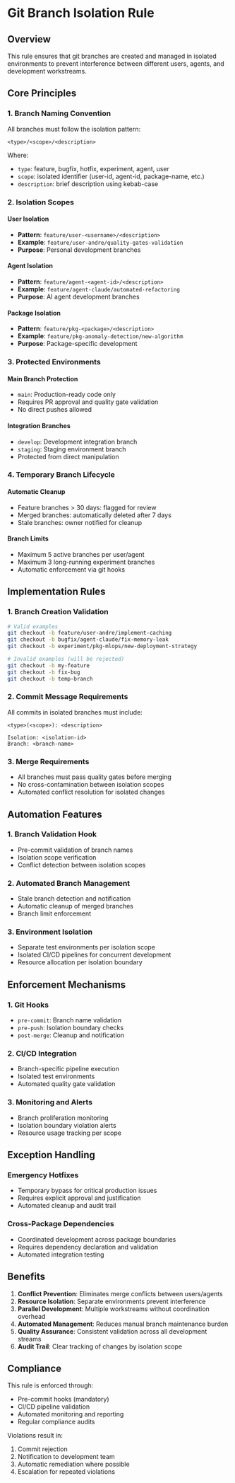 # Git Branch Isolation Rule

## Overview
This rule ensures that git branches are created and managed in isolated environments to prevent interference between different users, agents, and development workstreams.

## Core Principles

### 1. Branch Naming Convention
All branches must follow the isolation pattern:
```
<type>/<scope>/<description>
```

Where:
- `type`: feature, bugfix, hotfix, experiment, agent, user
- `scope`: isolated identifier (user-id, agent-id, package-name, etc.)
- `description`: brief description using kebab-case

### 2. Isolation Scopes

#### User Isolation
- **Pattern**: `feature/user-<username>/<description>`
- **Example**: `feature/user-andre/quality-gates-validation`
- **Purpose**: Personal development branches

#### Agent Isolation  
- **Pattern**: `feature/agent-<agent-id>/<description>`
- **Example**: `feature/agent-claude/automated-refactoring`
- **Purpose**: AI agent development branches

#### Package Isolation
- **Pattern**: `feature/pkg-<package>/<description>`
- **Example**: `feature/pkg-anomaly-detection/new-algorithm`
- **Purpose**: Package-specific development

### 3. Protected Environments

#### Main Branch Protection
- `main`: Production-ready code only
- Requires PR approval and quality gate validation
- No direct pushes allowed

#### Integration Branches
- `develop`: Development integration branch
- `staging`: Staging environment branch
- Protected from direct manipulation

### 4. Temporary Branch Lifecycle

#### Automatic Cleanup
- Feature branches > 30 days: flagged for review
- Merged branches: automatically deleted after 7 days
- Stale branches: owner notified for cleanup

#### Branch Limits
- Maximum 5 active branches per user/agent
- Maximum 3 long-running experiment branches
- Automatic enforcement via git hooks

## Implementation Rules

### 1. Branch Creation Validation
```bash
# Valid examples
git checkout -b feature/user-andre/implement-caching
git checkout -b bugfix/agent-claude/fix-memory-leak
git checkout -b experiment/pkg-mlops/new-deployment-strategy

# Invalid examples (will be rejected)
git checkout -b my-feature
git checkout -b fix-bug
git checkout -b temp-branch
```

### 2. Commit Message Requirements
All commits in isolated branches must include:
```
<type>(<scope>): <description>

Isolation: <isolation-id>
Branch: <branch-name>
```

### 3. Merge Requirements
- All branches must pass quality gates before merging
- No cross-contamination between isolation scopes
- Automated conflict resolution for isolated changes

## Automation Features

### 1. Branch Validation Hook
- Pre-commit validation of branch names
- Isolation scope verification
- Conflict detection between isolation scopes

### 2. Automated Branch Management
- Stale branch detection and notification
- Automatic cleanup of merged branches
- Branch limit enforcement

### 3. Environment Isolation
- Separate test environments per isolation scope
- Isolated CI/CD pipelines for concurrent development
- Resource allocation per isolation boundary

## Enforcement Mechanisms

### 1. Git Hooks
- `pre-commit`: Branch name validation
- `pre-push`: Isolation boundary checks
- `post-merge`: Cleanup and notification

### 2. CI/CD Integration
- Branch-specific pipeline execution
- Isolated test environments
- Automated quality gate validation

### 3. Monitoring and Alerts
- Branch proliferation monitoring
- Isolation boundary violation alerts
- Resource usage tracking per scope

## Exception Handling

### Emergency Hotfixes
- Temporary bypass for critical production issues
- Requires explicit approval and justification
- Automated cleanup and audit trail

### Cross-Package Dependencies
- Coordinated development across package boundaries
- Requires dependency declaration and validation
- Automated integration testing

## Benefits

1. **Conflict Prevention**: Eliminates merge conflicts between users/agents
2. **Resource Isolation**: Separate environments prevent interference
3. **Parallel Development**: Multiple workstreams without coordination overhead
4. **Automated Management**: Reduces manual branch maintenance burden
5. **Quality Assurance**: Consistent validation across all development streams
6. **Audit Trail**: Clear tracking of changes by isolation scope

## Compliance

This rule is enforced through:
- Pre-commit hooks (mandatory)
- CI/CD pipeline validation
- Automated monitoring and reporting
- Regular compliance audits

Violations result in:
1. Commit rejection
2. Notification to development team
3. Automatic remediation where possible
4. Escalation for repeated violations